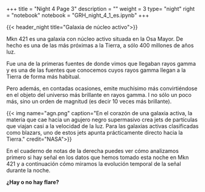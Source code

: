 +++
title = "Night 4 Page 3"
description = ""
weight = 3
type= "night"
right = "notebook"
notebook = "GRH_night_4_1_es.ipynb"
+++

{{< header_night title="Galaxia de núcleo activo">}}

Mkn 421 es una galaxia con núcleo activo situada en la Osa Mayor. De hecho es una de las más próximas a la Tierra, a sólo 400 millones de años luz.

Fue una de la primeras fuentes de donde vimos que llegaban rayos gamma y es una de las fuentes que conocemos cuyos rayos gamma llegan a la Tierra de forma más habitual.

Pero además, en contadas ocasiones, emite muchísimo más convirtiéndose en el objeto del universo más brillante en rayos gamma. I no sólo un poco más, sino un orden de magnitud (es decir 10 veces más brillante).

{{< img name="agn.png" caption="En el corazón de una galaxia activa, la materia que cae hacia un agujero negro supermasivo crea jets de partículas que viajan casi a la velocidad de la luz. Para las galaxias activas clasificadas como blazars, uno de estos jets apunta prácticamente directo hacia la Tierra." credit="NASA">}}

En el cuaderno de notas de la derecha puedes ver cómo analizamos primero si hay señal en los datos que hemos tomado esta noche en Mkn 421 y a continuación cómo miramos la evolución temporal de la señal durante la noche.

**¿Hay o no hay flare?**
